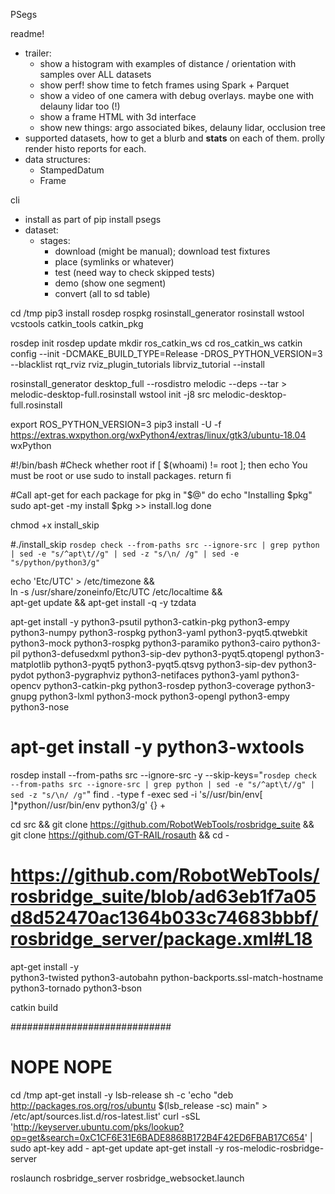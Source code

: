 PSegs

readme!

 * trailer: 
     * show a histogram with examples of distance / orientation with samples over ALL datasets
     * show perf!  show time to fetch frames using Spark + Parquet
     * show a video of one camera with debug overlays.  maybe one with delauny lidar too (!)
     * show a frame HTML with 3d interface
     * show new things: argo associated bikes, delauny lidar, occlusion tree
 * supported datasets, how to get a blurb and **stats** on each of them.  prolly render histo reports for each.
 * data structures:
    * StampedDatum
    * Frame


cli
  * install as part of pip install psegs
  * dataset:
     * stages:
         - download (might be manual); download test fixtures
         - place (symlinks or whatever)
         - test (need way to check skipped tests)
         - demo (show one segment)
         - convert (all to sd table)





cd /tmp
pip3 install rosdep rospkg rosinstall_generator rosinstall wstool vcstools catkin_tools catkin_pkg

rosdep init
rosdep update
mkdir ros_catkin_ws
cd ros_catkin_ws
catkin config --init -DCMAKE_BUILD_TYPE=Release -DROS_PYTHON_VERSION=3 --blacklist rqt_rviz rviz_plugin_tutorials librviz_tutorial --install

rosinstall_generator desktop_full --rosdistro melodic --deps --tar > melodic-desktop-full.rosinstall
wstool init -j8 src melodic-desktop-full.rosinstall

export ROS_PYTHON_VERSION=3
pip3 install -U -f https://extras.wxpython.org/wxPython4/extras/linux/gtk3/ubuntu-18.04 wxPython


#!/bin/bash
#Check whether root
if [ $(whoami) != root ]; then
    echo You must be root or use sudo to install packages.
    return
fi

#Call apt-get for each package
for pkg in "$@"
do
    echo "Installing $pkg"
    sudo apt-get -my install $pkg >> install.log
done


chmod +x install_skip

#./install_skip `rosdep check --from-paths src --ignore-src | grep python | sed -e "s/^apt\t//g" | sed -z "s/\n/ /g" | sed -e "s/python/python3/g"`

echo 'Etc/UTC' > /etc/timezone && \
    ln -s /usr/share/zoneinfo/Etc/UTC /etc/localtime && \
    apt-get update && apt-get install -q -y tzdata

apt-get install -y python3-psutil python3-catkin-pkg python3-empy python3-numpy python3-rospkg python3-yaml python3-pyqt5.qtwebkit python3-mock python3-rospkg python3-paramiko python3-cairo python3-pil python3-defusedxml python3-sip-dev python3-pyqt5.qtopengl python3-matplotlib python3-pyqt5 python3-pyqt5.qtsvg python3-sip-dev python3-pydot python3-pygraphviz python3-netifaces python3-yaml python3-opencv python3-catkin-pkg python3-rosdep python3-coverage python3-gnupg python3-lxml python3-mock python3-opengl python3-empy python3-nose

# apt-get install -y python3-wxtools

rosdep install --from-paths src --ignore-src -y --skip-keys="`rosdep check --from-paths src --ignore-src | grep python | sed -e "s/^apt\t//g" | sed -z "s/\n/ /g"`"
find . -type f -exec sed -i 's/\/usr\/bin\/env[ ]*python/\/usr\/bin\/env python3/g' {} +


cd src && git clone https://github.com/RobotWebTools/rosbridge_suite && git clone https://github.com/GT-RAIL/rosauth && cd -

# https://github.com/RobotWebTools/rosbridge_suite/blob/ad63eb1f7a05d8d52470ac1364b033c74683bbbf/rosbridge_server/package.xml#L18
apt-get install -y \
    python3-twisted python3-autobahn python-backports.ssl-match-hostname python3-tornado python3-bson

catkin build




#############################
# NOPE NOPE
cd /tmp
apt-get install -y lsb-release
sh -c 'echo "deb http://packages.ros.org/ros/ubuntu $(lsb_release -sc) main" > /etc/apt/sources.list.d/ros-latest.list'
curl -sSL 'http://keyserver.ubuntu.com/pks/lookup?op=get&search=0xC1CF6E31E6BADE8868B172B4F42ED6FBAB17C654' | sudo apt-key add -
apt-get update
apt-get install -y ros-melodic-rosbridge-server

roslaunch rosbridge_server rosbridge_websocket.launch
